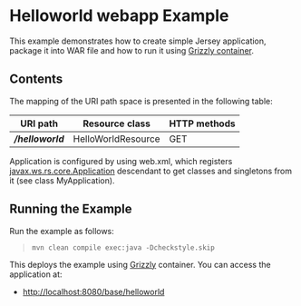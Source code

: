 Helloworld webapp Example
=========================

This example demonstrates how to create simple Jersey application,
package it into WAR file and how to run it using [Grizzly
container](http://grizzly.java.net).

Contents
--------

The mapping of the URI path space is presented in the following table:

URI path            | Resource class       | HTTP methods
------------------- | -------------------- | --------------
**_/helloworld_**   | HelloWorldResource   | GET

Application is configured by using web.xml, which registers
[javax.ws.rs.core.Application](https://jax-rs-spec.java.net/nonav/2.0/apidocs/javax/ws/rs/core/Application.html)
descendant to get classes and singletons from it (see class MyApplication).

Running the Example
-------------------

Run the example as follows:

>     mvn clean compile exec:java -Dcheckstyle.skip

This deploys the example using [Grizzly](http://grizzly.java.net/) container. You can access the application at:

- <http://localhost:8080/base/helloworld>
